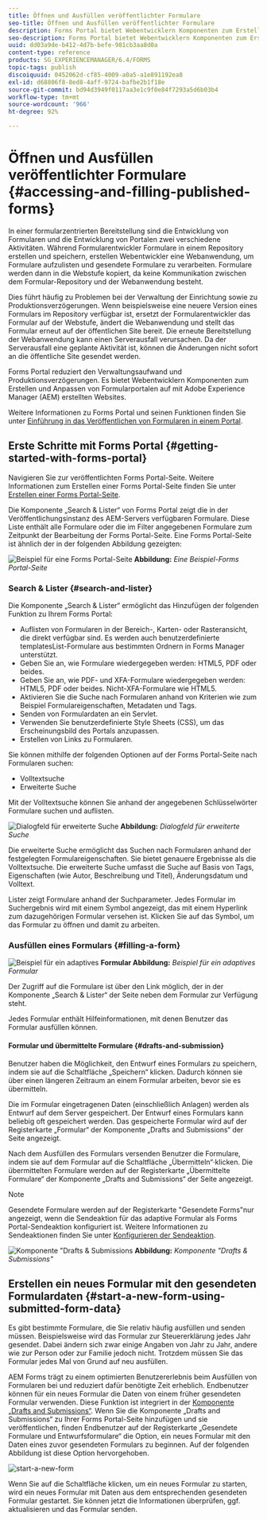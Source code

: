 ```yaml
---
title: Öffnen und Ausfüllen veröffentlichter Formulare
seo-title: Öffnen und Ausfüllen veröffentlichter Formulare
description: Forms Portal bietet Webentwicklern Komponenten zum Erstellen und Anpassen von Formularportalen auf mit Adobe Experience Manager (AEM) erstellten Websites.
seo-description: Forms Portal bietet Webentwicklern Komponenten zum Erstellen und Anpassen von Formularportalen auf mit Adobe Experience Manager (AEM) erstellten Websites.
uuid: dd03a9de-b412-4d7b-befe-981cb3aa8d0a
content-type: reference
products: SG_EXPERIENCEMANAGER/6.4/FORMS
topic-tags: publish
discoiquuid: 0452062d-cf85-4009-a0a5-a1e891192ea8
exl-id: d68806f8-8ed8-4aff-9724-bafbe2b1f18e
source-git-commit: bd94d3949f0117aa3e1c9f0e84f7293a5d6b03b4
workflow-type: tm+mt
source-wordcount: '966'
ht-degree: 92%

---
```


# Öffnen und Ausfüllen veröffentlichter Formulare  {#accessing-and-filling-published-forms}

In einer formularzentrierten Bereitstellung sind die Entwicklung von Formularen und die Entwicklung von Portalen zwei verschiedene Aktivitäten. Während Formularentwickler Formulare in einem Repository erstellen und speichern, erstellen Webentwickler eine Webanwendung, um Formulare aufzulisten und gesendete Formulare zu verarbeiten. Formulare werden dann in die Webstufe kopiert, da keine Kommunikation zwischen dem Formular-Repository und der Webanwendung besteht.

Dies führt häufig zu Problemen bei der Verwaltung der Einrichtung sowie zu Produktionsverzögerungen. Wenn beispielsweise eine neuere Version eines Formulars im Repository verfügbar ist, ersetzt der Formularentwickler das Formular auf der Webstufe, ändert die Webanwendung und stellt das Formular erneut auf der öffentlichen Site bereit. Die erneute Bereitstellung der Webanwendung kann einen Serverausfall verursachen. Da der Serverausfall eine geplante Aktivität ist, können die Änderungen nicht sofort an die öffentliche Site gesendet werden.

Forms Portal reduziert den Verwaltungsaufwand und Produktionsverzögerungen. Es bietet Webentwicklern Komponenten zum Erstellen und Anpassen von Formularportalen auf mit Adobe Experience Manager (AEM) erstellten Websites. 

Weitere Informationen zu Forms Portal und seinen Funktionen finden Sie unter [Einführung in das Veröffentlichen von Formularen in einem Portal](/help/forms/using/introduction-publishing-forms.md).

## Erste Schritte mit Forms Portal {#getting-started-with-forms-portal}

Navigieren Sie zur veröffentlichten Forms Portal-Seite. Weitere Informationen zum Erstellen einer Forms Portal-Seite finden Sie unter [Erstellen einer Forms Portal-Seite](/help/forms/using/creating-form-portal-page.md).

Die Komponente „Search &amp; Lister“ von Forms Portal zeigt die in der Veröffentlichungsinstanz des AEM-Servers verfügbaren Formulare. Diese Liste enthält alle Formulare oder die im Filter angegebenen Formulare zum Zeitpunkt der Bearbeitung der Forms Portal-Seite. Eine Forms Portal-Seite ist ähnlich der in der folgenden Abbildung gezeigten:

![Beispiel für eine Forms Portal-Seite  ](assets/forms-portal-page.png)
**Abbildung:** *Eine Beispiel-Forms Portal-Seite*

### Search &amp; Lister {#search-and-lister}

Die Komponente „Search &amp; Lister“ ermöglicht das Hinzufügen der folgenden Funktion zu Ihrem Forms Portal:

* Auflisten von Formularen in der Bereich-, Karten- oder Rasteransicht, die direkt verfügbar sind. Es werden auch benutzerdefinierte templatesList-Formulare aus bestimmten Ordnern in Forms Manager unterstützt.
* Geben Sie an, wie Formulare wiedergegeben werden: HTML5, PDF oder beides.
* Geben Sie an, wie PDF- und XFA-Formulare wiedergegeben werden: HTML5, PDF oder beides. Nicht-XFA-Formulare wie HTML5.
* Aktivieren Sie die Suche nach Formularen anhand von Kriterien wie zum Beispiel Formulareigenschaften, Metadaten und Tags.
* Senden von Formulardaten an ein Servlet.
* Verwenden Sie benutzerdefinierte Style Sheets (CSS), um das Erscheinungsbild des Portals anzupassen.
* Erstellen von Links zu Formularen.

Sie können mithilfe der folgenden Optionen auf der Forms Portal-Seite nach Formularen suchen:

* Volltextsuche
* Erweiterte Suche

Mit der Volltextsuche können Sie anhand der angegebenen Schlüsselwörter Formulare suchen und auflisten.

![Dialogfeld für erweiterte Suche ](assets/search-panel.png)
**Abbildung:** *Dialogfeld für erweiterte Suche*

Die erweiterte Suche ermöglicht das Suchen nach Formularen anhand der festgelegten Formulareigenschaften. Sie bietet genauere Ergebnisse als die Volltextsuche. Die erweiterte Suche umfasst die Suche auf Basis von Tags, Eigenschaften (wie Autor, Beschreibung und Titel), Änderungsdatum und Volltext.

Lister zeigt Formulare anhand der Suchparameter. Jedes Formular im Suchergebnis wird mit einem Symbol angezeigt, das mit einem Hyperlink zum dazugehörigen Formular versehen ist. Klicken Sie auf das Symbol, um das Formular zu öffnen und damit zu arbeiten.

### Ausfüllen eines Formulars  {#filling-a-form}

![Beispiel für ein adaptives ](assets/filling_a_form.png)
**Formular Abbildung:** *Beispiel für ein adaptives Formular*

Der Zugriff auf die Formulare ist über den Link möglich, der in der Komponente „Search &amp; Lister“ der Seite neben dem Formular zur Verfügung steht.

Jedes Formular enthält Hilfeinformationen, mit denen Benutzer das Formular ausfüllen können.

#### Formular und übermittelte Formulare  {#drafts-and-submission}

Benutzer haben die Möglichkeit, den Entwurf eines Formulars zu speichern, indem sie auf die Schaltfläche „Speichern“ klicken. Dadurch können sie über einen längeren Zeitraum an einem Formular arbeiten, bevor sie es übermitteln.

Die im Formular eingetragenen Daten (einschließlich Anlagen) werden als Entwurf auf dem Server gespeichert. Der Entwurf eines Formulars kann beliebig oft gespeichert werden. Das gespeicherte Formular wird auf der Registerkarte „Formular“ der Komponente „Drafts and Submissions“ der Seite angezeigt.

Nach dem Ausfüllen des Formulars versenden Benutzer die Formulare, indem sie auf dem Formular auf die Schaltfläche „Übermitteln“·klicken. Die übermittelten Formulare werden auf der Registerkarte „Übermittelte Formulare“ der Komponente „Drafts and Submissions“ der Seite angezeigt.

>[!NOTE]
>
>Gesendete Formulare werden auf der Registerkarte &quot;Gesendete Forms&quot;nur angezeigt, wenn die Sendeaktion für das adaptive Formular als Forms Portal-Sendeaktion konfiguriert ist. Weitere Informationen zu Sendeaktionen finden Sie unter [Konfigurieren der Sendeaktion](/help/forms/using/configuring-submit-actions.md).

![Komponente &quot;Drafts &amp; Submissions ](assets/draft-submission.png)
**Abbildung:** *Komponente &quot;Drafts &amp; Submissions&quot;*

## Erstellen ein neues Formular mit den gesendeten Formulardaten {#start-a-new-form-using-submitted-form-data}

Es gibt bestimmte Formulare, die Sie relativ häufig ausfüllen und senden müssen. Beispielsweise wird das Formular zur Steuererklärung jedes Jahr gesendet. Dabei ändern sich zwar einige Angaben von Jahr zu Jahr, andere wie zur Person oder zur Familie jedoch nicht. Trotzdem müssen Sie das Formular jedes Mal von Grund auf neu ausfüllen.

AEM Forms trägt zu einem optimierten Benutzererlebnis beim Ausfüllen von Formularen bei und reduziert dafür benötigte Zeit erheblich. Endbenutzer können für ein neues Formular die Daten von einem früher gesendeten Formular verwenden. Diese Funktion ist integriert in der [Komponente „Drafts and Submissions“](/help/forms/using/draft-submission-component.md). Wenn Sie die Komponente „Drafts and Submissions“ zu Ihrer Forms Portal-Seite hinzufügen und sie veröffentlichen, finden Endbenutzer auf der Registerkarte „Gesendete Formulare und Entwurfsformulare“ die Option, ein neues Formular mit den Daten eines zuvor gesendeten Formulars zu beginnen. Auf der folgenden Abbildung ist diese Option hervorgehoben.

![start-a-new-form](assets/start-a-new-form.png)

Wenn Sie auf die Schaltfläche klicken, um ein neues Formular zu starten, wird ein neues Formular mit Daten aus dem entsprechenden gesendeten Formular gestartet. Sie können jetzt die Informationen überprüfen, ggf. aktualisieren und das Formular senden.
